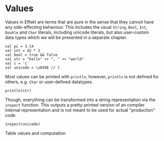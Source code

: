 # Values

Values in Effekt are terms that are pure in the sense that they cannot have any side-effecting behaviour. This includes
the usual `String`, `Bool`, `Int`, `Double` and `Char` literals, including unicode literals, but also user-custom data types which we will be presented in a separate chapter.

```
val pi = 3.14
val int = 42 * 2
val bool = true && false
val str = "hello" ++ ", " ++ "world"
val c = 'c'
val unicode = \u039E // Ξ
```

Most values can be printed with `println`, however, `println` is not defined for others, e.g. `Char` or user-defined datatypes. 

```effekt:repl
println(str)
```

Though, everything can be transformed into a string representation via the `inspect` function. This outputs a pretty-printed version of an compiler internal representation and is not meant to be used for actual "production" code.

```effekt:repl
inspect(unicode)
```

Table values and computation